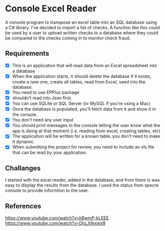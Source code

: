 # Console Excel Reader 
A console program to transpose an excel table into an SQL database using a C# 
library.  I've decided to import a list of checks.  A function like this could
be used by a user to upload written checks to a database where they could be 
compared to the checks coming in to monitor check fraud.


## Requirements
- [x] This is an application that will read data from an Excel spreadsheet 
into a database
- [x] When the application starts, it should delete the database if it exists, 
create a new one, create all tables, read from Excel, seed into the database.
- [x] You need to use EPPlus package
- [x] shouldn't read into Json first.
- [x] You can use SQLite or SQL Server (or MySQL if you're using a Mac)
- [x] Once the database is populated, you'll fetch data from it and show it 
in the console.
- [x] You don't need any user input
- [x] You should print messages to the console letting the user know what the 
app is doing at that moment (i.e. reading from excel; creating tables, etc)
- [x] The application will be written for a known table, you don't need to make
it dynamic.
- [x] When submitting the project for review, you need to include an xls file 
that can be read by your application.

## Challanges
I started with the excel reader, added in the database, and from there is was 
easy to display the results from the database. I used the status from specre 
console to provide informtion to the user.

## References
https://www.youtube.com/watch?v=kBwmP-kLEEE
https://www.youtube.com/watch?v=DIg_hfexws8